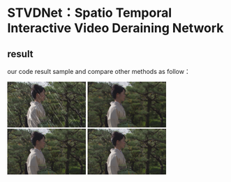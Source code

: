 # STVDNet：Spatio Temporal Interactive Video Deraining Network
## result 
our code result sample and compare other methods as follow：

<img src=https://github.com/O-Y-ZONE/STVDNet/blob/main/image/1.jpg width="180" height="105"> <img src=https://github.com/O-Y-ZONE/STVDNet/blob/main/image/2.png width="180" height="105"> <img src=https://github.com/O-Y-ZONE/STVDNet/blob/main/image/3.png width="180" height="105"> <img src=https://github.com/O-Y-ZONE/STVDNet/blob/main/image/4.png width="180" height="105">
